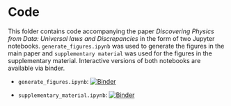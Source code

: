 # Code

This folder contains code accompanying the paper *Discovering Physics from Data: Universal laws and Discrepancies*
in the form of two Jupyter notebooks. `generate_figures.ipynb` was used to generate the figures in the main
paper and `supplementary material` was used for the figures in the supplementary material. Interactive versions
of both notebooks are available via binder.

* `generate_figures.ipynb`:
[![Binder](https://mybinder.org/badge_logo.svg)](https://mybinder.org/v2/gh/briandesilva/discovery-of-physics-from-data/master?filepath=code%2Fgenerate_figures.ipynb)

* `supplementary_material.ipynb`:
[![Binder](https://mybinder.org/badge_logo.svg)](https://mybinder.org/v2/gh/briandesilva/discovery-of-physics-from-data/master?filepath=code%2Fsupplementary_material.ipynb)

